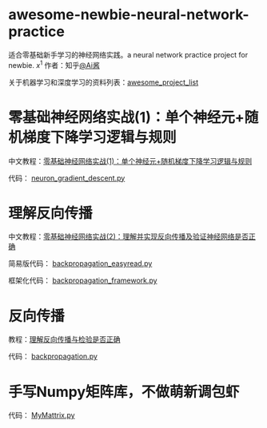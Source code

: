 # awesome-newbie-neural-network-practice
适合零基础新手学习的神经网络实践。a neural network practice project for newbie.
$x^1$
作者：知乎[@Ai酱](https://www.zhihu.com/people/yuanmuou/activities)

关于机器学习和深度学习的资料列表：[awesome_project_list](https://github.com/varyshare/newbie_neural_network_practice/blob/master/awesome_project_list.md)

# 零基础神经网络实战(1)：单个神经元+随机梯度下降学习逻辑与规则

中文教程：[零基础神经网络实战(1)：单个神经元+随机梯度下降学习逻辑与规则](https://zhuanlan.zhihu.com/p/59678480)

代码： [neuron_gradient_descent.py](neuron_gradient_descent.py) 

# 理解反向传播

中文教程：[零基础神经网络实战(2)：理解并实现反向传播及验证神经网络是否正确](https://zhuanlan.zhihu.com/p/60539567)

简易版代码： [backpropagation_easyread.py](backpropagation\backpropagation_easyread.py) 

框架化代码： [backpropagation_framework.py](backpropagation\backpropagation_framework.py) 

# 反向传播

教程：[理解反向传播与检验是否正确](https://zhuanlan.zhihu.com/p/60539567)

代码： [backpropagation.py](https://github.com/varyshare/newbie_neural_network_practice/blob/master/backpropagation.py)

# 手写Numpy矩阵库，不做萌新调包虾

代码： [MyMattrix.py](MyMattrix.py) 
